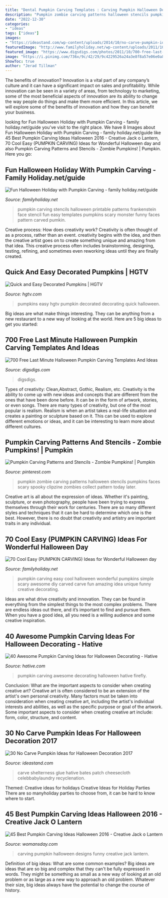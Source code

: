 ```yaml
---
title: "Dental Pumpkin Carving Templates : Carving Pumpkin Halloween Designs Funny Creative Jack Lantern"
description: "Pumpkin zombie carving patterns halloween stencils pumpkins faces scary spooky clipzine zombies collect pattern today later"
date: "2022-12-30"
categories:
- "ideas"
tags: ["ideas"]
images:
- "https://ideastand.com/wp-content/uploads/2014/10/no-carve-pumpkin-ideas/2-mummy-pumpkin.jpg"
featuredImage: "http://www.familyholiday.net/wp-content/uploads/2011/10/p_baby-face-stencil-_10.jpg"
featured_image: "https://www.digsdigs.com/photos/2011/10/700-free-last-minute-halloween-pumpkin-carving-templates-and-ideas-11.jpg"
image: "https://i.pinimg.com/736x/9c/42/29/9c4229526a24a3e8f8a57e06e0a82790--zombie-pumpkins-halloween-pumpkins.jpg"
ShowToc: true
author: "Jerad Tillman"
---
```



The benefits of innovation?
Innovation is a vital part of any company’s culture and it can have a significant impact on sales and profitability. While innovation can be seen in a variety of areas, from technology to marketing, some of the most beneficial aspects of innovation are its ability to change the way people do things and make them more efficient. In this article, we will explore some of the benefits of innovation and how they can benefit your business.

	

		
looking for Fun Halloween Holiday with Pumpkin Carving - family holiday.net/guide you've visit to the right place. We have 8 Images about Fun Halloween Holiday with Pumpkin Carving - family holiday.net/guide like 45 Best Pumpkin Carving Ideas Halloween 2016 - Creative Jack o Lantern, 70 Cool Easy (PUMPKIN CARVING) Ideas for Wonderful Halloween day and also Pumpkin Carving Patterns and Stencils - Zombie Pumpkins! | Pumpkin. Here you go:
		
    
## Fun Halloween Holiday With Pumpkin Carving - Family Holiday.net/guide

<img loading=lazy src="http://www.familyholiday.net/wp-content/uploads/2011/10/p_baby-face-stencil-_10.jpg" onerror="this.onerror=null;this.src='https://tse2.mm.bing.net/th?id=OIP.NwFWxn9_nyJSu3if-OSEMAHaJ4&amp;pid=15.1';" alt="Fun Halloween Holiday with Pumpkin Carving - family holiday.net/guide">

_Source: familyholiday.net_

>pumpkin carving stencils halloween printable patterns frankenstein face stencil fun easy templates pumpkins scary monster funny faces pattern carved pumkin. 

	

Creative process: How does creativity work?
Creativity is often thought of as a process, rather than an event. creativity begins with the idea, and then the creative artist goes on to create something unique and amazing from that idea. This creative process often includes brainstorming, designing, testing, refining, and sometimes even reworking ideas until they are finally created.

    
## Quick And Easy Decorated Pumpkins | HGTV

<img loading=lazy src="http://hgtvhome.sndimg.com/content/dam/images/grdn/fullset/2015/9/13/0/Original_dsc-1074a.jpg.rend.hgtvcom.966.1449.suffix/1452976478360.jpeg" onerror="this.onerror=null;this.src='https://tse2.mm.bing.net/th?id=OIP.6h6ojpt8GRooaLD4_YXk0AHaLH&amp;pid=15.1';" alt="Quick and Easy Decorated Pumpkins | HGTV">

_Source: hgtv.com_

>pumpkins easy hgtv pumpkin decorated decorating quick halloween. 

	

Big ideas are what make things interesting. They can be anything from a new restaurant to a new way of looking at the world. Here are 5 big ideas to get you started: 

    
## 700 Free Last Minute Halloween Pumpkin Carving Templates And Ideas

<img loading=lazy src="https://www.digsdigs.com/photos/2011/10/700-free-last-minute-halloween-pumpkin-carving-templates-and-ideas-11.jpg" onerror="this.onerror=null;this.src='https://tse3.mm.bing.net/th?id=OIP.xKXre1cqqM0DvwKNjH2IvgHaLI&amp;pid=15.1';" alt="700 Free Last Minute Halloween Pumpkin Carving Templates And Ideas">

_Source: digsdigs.com_

>digsdigs. 

	

Types of creativity: Clean,Abstract, Gothic, Realism, etc.
Creativity is the ability to come up with new ideas and concepts that are different from the ones that have been done before. It can be in the form of artwork, stories, or even songs. There are many types of creativity, but one of the most popular is realism. Realism is when an artist takes a real-life situation and creates a painting or sculpture based on it. This can be used to explore different emotions or ideas, and it can be interesting to learn more about different cultures.

    
## Pumpkin Carving Patterns And Stencils - Zombie Pumpkins! | Pumpkin

<img loading=lazy src="https://i.pinimg.com/736x/9c/42/29/9c4229526a24a3e8f8a57e06e0a82790--zombie-pumpkins-halloween-pumpkins.jpg" onerror="this.onerror=null;this.src='https://tse4.mm.bing.net/th?id=OIP.-J1ERAuJaJvTMswTeF76ZAHaJ4&amp;pid=15.1';" alt="Pumpkin Carving Patterns and Stencils - Zombie Pumpkins! | Pumpkin">

_Source: pinterest.com_

>pumpkin zombie carving patterns halloween stencils pumpkins faces scary spooky clipzine zombies collect pattern today later. 

	

Creative art is all about the expression of ideas. Whether it's painting, sculpture, or even photography, people have been trying to express themselves through their work for centuries. There are so many different styles and techniques that it can be hard to determine which one is the best. However, there is no doubt that creativity and artistry are important traits in any individual.

    
## 70 Cool Easy (PUMPKIN CARVING) Ideas For Wonderful Halloween Day

<img loading=lazy src="http://www.familyholiday.net/wp-content/uploads/2013/09/Cool-Easy-Pumpkin-Carving-Ideas-_22.jpg" onerror="this.onerror=null;this.src='https://tse3.mm.bing.net/th?id=OIP.LBLrdsXj7jYtQmBjTCV5zAHaJ4&amp;pid=15.1';" alt="70 Cool Easy (PUMPKIN CARVING) Ideas for Wonderful Halloween day">

_Source: familyholiday.net_

>pumpkin carving easy cool halloween wonderful pumpkins simple scary awesome diy carved carve fun amazing idea unique funny creative decorating. 

	

Ideas are what drive creativity and innovation. They can be found in everything from the simplest things to the most complex problems. There are endless ideas out there, and it’s important to find and pursue them. When you have a good idea, all you need is a willing audience and some creative inspiration.

    
## 40 Awesome Pumpkin Carving Ideas For Halloween Decorating - Hative

<img loading=lazy src="https://hative.com/wp-content/uploads/2014/10/pumpkin-carving-ideas/33-firefly-pumpkin.jpg" onerror="this.onerror=null;this.src='https://tse2.mm.bing.net/th?id=OIP.TeEQqtFQmiT6lDD_3noG_gHaLI&amp;pid=15.1';" alt="40 Awesome Pumpkin Carving Ideas for Halloween Decorating - Hative">

_Source: hative.com_

>pumpkin carving awesome decorating halloween hative firefly. 

	

Conclusion: What are the important aspects to consider when creating creative art?
Creative art is often considered to be an extension of the artist's own personal creativity. Many factors must be taken into consideration when creating creative art, including the artist's individual interests and abilities, as well as the specific purpose or goal of the artwork. Some important aspects to consider when creating creative art include: form, color, structure, and content.

    
## 30 No Carve Pumpkin Ideas For Halloween Decoration 2017

<img loading=lazy src="https://ideastand.com/wp-content/uploads/2014/10/no-carve-pumpkin-ideas/2-mummy-pumpkin.jpg" onerror="this.onerror=null;this.src='https://tse4.mm.bing.net/th?id=OIP.XxVwlBWI4zRnADfGqVzCgwHaLG&amp;pid=15.1';" alt="30 No Carve Pumpkin Ideas for Halloween Decoration 2017">

_Source: ideastand.com_

>carve shelterness glue hative bates patch cheesecloth celebbabylaundry recyclenation. 

	

Themed: Creative ideas for holidays
Creative Ideas for Holiday Parties
There are so manyholiday parties to choose from, it can be hard to know where to start.

    
## 45 Best Pumpkin Carving Ideas Halloween 2016 - Creative Jack O Lantern

<img loading=lazy src="http://wdy.h-cdn.co/assets/15/38/1442265387-wdy100115cover-012.jpg" onerror="this.onerror=null;this.src='https://tse3.mm.bing.net/th?id=OIP.BmWeqJNXGXB9njEnTcGQqwHaJ4&amp;pid=15.1';" alt="45 Best Pumpkin Carving Ideas Halloween 2016 - Creative Jack o Lantern">

_Source: womansday.com_

>carving pumpkin halloween designs funny creative jack lantern. 

	

Definition of big ideas: What are some common examples?
Big ideas are ideas that are so big and complex that they can't be fully expressed in words. They might be something as small as a new way of looking at an old problem or as large as a new way to approach an old problem. Whatever their size, big ideas always have the potential to change the course of history.

